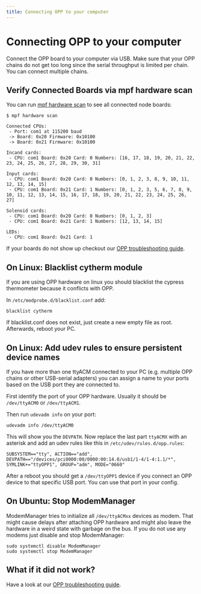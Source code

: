 ```yaml
---
title: Connecting OPP to your computer
---
```


# Connecting OPP to your computer


Connect the OPP board to your computer via USB. Make sure that your OPP
chains do not get too long since the serial throughput is limited per
chain. You can connect multiple chains.

## Verify Connected Boards via mpf hardware scan

You can run
[mpf hardware scan](../../running/commands/hardware.md) to see all connected node boards:

``` console
$ mpf hardware scan

Connected CPUs:
 - Port: com1 at 115200 baud
 -> Board: 0x20 Firmware: 0x10100
 -> Board: 0x21 Firmware: 0x10100

Incand cards:
 - CPU: com1 Board: 0x20 Card: 0 Numbers: [16, 17, 18, 19, 20, 21, 22, 23, 24, 25, 26, 27, 28, 29, 30, 31]

Input cards:
 - CPU: com1 Board: 0x20 Card: 0 Numbers: [0, 1, 2, 3, 8, 9, 10, 11, 12, 13, 14, 15]
 - CPU: com1 Board: 0x21 Card: 1 Numbers: [0, 1, 2, 3, 5, 6, 7, 8, 9, 10, 11, 12, 13, 14, 15, 16, 17, 18, 19, 20, 21, 22, 23, 24, 25, 26, 27]

Solenoid cards:
 - CPU: com1 Board: 0x20 Card: 0 Numbers: [0, 1, 2, 3]
 - CPU: com1 Board: 0x21 Card: 1 Numbers: [12, 13, 14, 15]

LEDs:
 - CPU: com1 Board: 0x21 Card: 1
```

If your boards do not show up checkout our
[OPP troubleshooting guide](../../troubleshooting/index.md).

## On Linux: Blacklist cytherm module

If you are using OPP hardware on linux you should blacklist the cypress
thermometer because it conflicts with OPP.

In `/etc/modprobe.d/blacklist.conf` add:

    blacklist cytherm

If blacklist.conf does not exist, just create a new empty file as root.
Afterwards, reboot your PC.

## On Linux: Add udev rules to ensure persistent device names

If you have more than one ttyACM connected to your PC (e.g. multiple OPP
chains or other USB-serial adapters) you can assign a name to your ports
based on the USB port they are connected to.

First identify the port of your OPP hardware. Usually it should be
`/dev/ttyACM0` or `/dev/ttyACM1`.

Then run `udevadm info` on your port:

``` shell
udevadm info /dev/ttyACM0
```

This will show you the `DEVPATH`. Now replace the last part `ttyACMX`
with an asterisk and add an udev rules like this in
`/etc/udev/rules.d/opp.rules`:

    SUBSYSTEM=="tty", ACTION=="add", DEVPATH=="/devices/pci0000:00/0000:00:14.0/usb1/1-4/1-4:1.1/*", SYMLINK+="ttyOPP1", GROUP="adm", MODE="0660"

After a reboot you should get a `/dev/ttyOPP1` device if you connect an
OPP device to that specific USB port. You can use that port in your
config.

## On Ubuntu: Stop ModemManager

ModemManager tries to initialize all `/dev/ttyACMxx` devices as modem.
That might cause delays after attaching OPP hardware and might also
leave the hardware in a weird state with garbage on the bus. If you do
not use any modems just disable and stop ModemManager:

``` shell
sudo systemctl disable ModemManager
sudo systemctl stop ModemManager
```

## What if it did not work?

Have a look at our
[OPP troubleshooting guide](../../troubleshooting/index.md).
